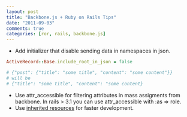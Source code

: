 ```yaml
---
layout: post
title: "Backbone.js + Ruby on Rails Tips"
date: "2011-09-03"
comments: true
categories: [ror, rails, backbone.js]
---
```

<!--more-->

* Add initializer that disable sending data in namespaces in json.

```ruby
ActiveRecord::Base.include_root_in_json = false

# {"post": {"title": "some title", "content": "some content"}}
# will be
# {"title": "some title", "content": "some content}
```

* Use attr_accessible for filtering attributes in mass assigments from backbone. In rails > 3.1 you can use attr_accessible with :as => role.
* Use [inherited resources](https://github.com/josevalim/inherited_resources) for faster development.
